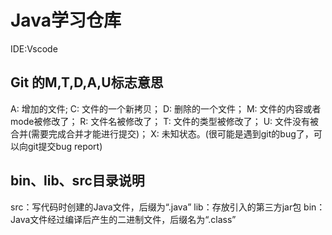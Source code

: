 # Java学习仓库
IDE:Vscode

## Git 的M,T,D,A,U标志意思
   A: 增加的文件;
   C: 文件的一个新拷贝；
   D: 删除的一个文件；
   M: 文件的内容或者mode被修改了；
   R: 文件名被修改了；
   T: 文件的类型被修改了；
   U: 文件没有被合并(需要完成合并才能进行提交)；
   X: 未知状态。(很可能是遇到git的bug了，可以向git提交bug report)

## bin、lib、src目录说明
   src：写代码时创建的Java文件，后缀为“.java”
   lib：存放引入的第三方jar包
   bin：Java文件经过编译后产生的二进制文件，后缀名为“.class”
